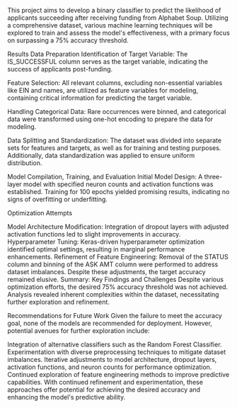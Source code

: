 This project aims to develop a binary classifier to predict the likelihood of applicants succeeding after receiving funding from Alphabet Soup. Utilizing a comprehensive dataset, various machine learning techniques will be explored to train and assess the model's effectiveness, with a primary focus on surpassing a 75% accuracy threshold.

Results
Data Preparation
Identification of Target Variable: The IS_SUCCESSFUL column serves as the target variable, indicating the success of applicants post-funding.

Feature Selection:
All relevant columns, excluding non-essential variables like EIN and names, are utilized as feature variables for modeling, containing critical information for predicting the target variable.

Handling Categorical Data:
Rare occurrences were binned, and categorical data were transformed using one-hot encoding to prepare the data for modeling.

Data Splitting and Standardization:
The dataset was divided into separate sets for features and targets, as well as for training and testing purposes. Additionally, data standardization was applied to ensure uniform distribution.

Model Compilation, Training, and Evaluation
Initial Model Design: A three-layer model with specified neuron counts and activation functions was established. Training for 100 epochs yielded promising results, indicating no signs of overfitting or underfitting.

Optimization Attempts

Model Architecture Modification: Integration of dropout layers with adjusted activation functions led to slight improvements in accuracy.
Hyperparameter Tuning: Keras-driven hyperparameter optimization identified optimal settings, resulting in marginal performance enhancements.
Refinement of Feature Engineering: Removal of the STATUS column and binning of the ASK AMT column were performed to address dataset imbalances. Despite these adjustments, the target accuracy remained elusive.
Summary:
Key Findings and Challenges
Despite various optimization efforts, the desired 75% accuracy threshold was not achieved. Analysis revealed inherent complexities within the dataset, necessitating further exploration and refinement.

Recommendations for Future Work
Given the failure to meet the accuracy goal, none of the models are recommended for deployment. However, potential avenues for further exploration include:

Integration of alternative classifiers such as the Random Forest Classifier.
Experimentation with diverse preprocessing techniques to mitigate dataset imbalances.
Iterative adjustments to model architecture, dropout layers, activation functions, and neuron counts for performance optimization.
Continued exploration of feature engineering methods to improve predictive capabilities.
With continued refinement and experimentation, these approaches offer potential for achieving the desired accuracy and enhancing the model's predictive ability.